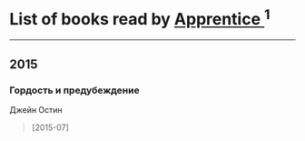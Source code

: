 # List of books read by [Apprentice ](http://vk.com/id52821952)<sup>1</sup>
---

## 2015

### Гордость и предубеждение
Джейн Остин
> [2015-07] 



